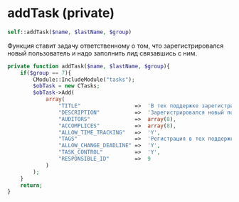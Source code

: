 # addTask \(private\)

```php
self::addTask($name, $lastName, $group)
```

Функция ставит задачу ответственному о том, что зарегистрировался новый пользователь и надо заполнить лид связавшись с ним.

```php
private function addTask($name, $lastName, $group){
    if($group == 7){
        CModule::IncludeModule("tasks");
        $obTask = new CTasks;
        $obTask->Add(
            array(
                "TITLE"                 =>  'В тех поддержке зарегистрировался новый пользователь',
                "DESCRIPTION"           =>  'Зарегистрировался новый поьзователь в тех поддержке: <strong>'.$name.' '.$lastName.'</strong>. На основании его создал лид',
                "AUDITORS"              =>  array(8),
                "ACCOMPLICES"           =>  array(8),
                "ALLOW_TIME_TRACKING"   =>  'Y',
                "TAGS"                  =>  'Регистрация в тех поддержке',
                "ALLOW_CHANGE_DEADLINE" =>  'Y',
                "TASK_CONTROL"          =>  'Y',
                "RESPONSIBLE_ID"        =>  9
            )
        );
    }
    return;
}
```




